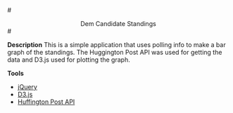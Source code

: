 #<center>Dem Candidate Standings</center>#

**Description**
This is a simple application that uses polling info to make a bar graph of the standings. The Huggington Post API was used for getting the data and D3.js used for plotting the graph.

**Tools**
 - [jQuery](http://jquery.com/)
 - [D3.js](http://d3js.org/)
 - [Huffington Post API](http://elections.huffingtonpost.com/pollster/api)
